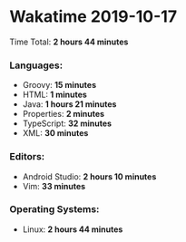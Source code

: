 # Wakatime 2019-10-17

Time Total: **2 hours 44 minutes**

### Languages:
- Groovy: **15 minutes** 
- HTML: **1 minutes** 
- Java: **1 hours 21 minutes** 
- Properties: **2 minutes** 
- TypeScript: **32 minutes** 
- XML: **30 minutes** 

### Editors:
- Android Studio: **2 hours 10 minutes** 
- Vim: **33 minutes** 

### Operating Systems:
- Linux: **2 hours 44 minutes** 

